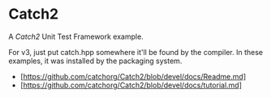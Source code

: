 # Catch2

 A _Catch2_ Unit Test Framework example.

For v3, just put catch.hpp somewhere it'll be found by the compiler.  In these
examples, it was installed by the packaging system.

- [https://github.com/catchorg/Catch2/blob/devel/docs/Readme.md]
- [https://github.com/catchorg/Catch2/blob/devel/docs/tutorial.md]
